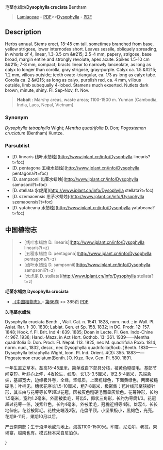 毛茎水蜡烛**Dysophylla cruciata** Bentham

> [Lamiaceae](http://www.iplant.cn/info/Lamiaceae?t=foc) - [PDF](http://www.iplant.cn/foc/pdf/Lamiaceae.pdf)>>[Dysophylla](http://www.iplant.cn/info/Dysophylla?t=foc) - [PDF](http://www.iplant.cn/foc/pdf/Dysophylla.pdf)

## Description

Herbs annual. Stems erect, 18-45 cm tall, sometimes branched from base, yellow strigose, lower internodes short. Leaves sessile, obliquely spreading, in whorls of 4, linear, 1.3-3.5 cm &amp;#215; 2.5-4 mm, papery, strigose, base broad, margin entire and strongly revolute, apex acute. Spikes 1.5-10 cm &amp;#215; 7-8 mm, compact; bracts linear to narrowly lanceolate, as long as calyx to longer than corolla, gray strigose, gray-purple. Calyx ca. 1.5 &amp;#215; 1.2 mm, villous outside; teeth ovate-triangular, ca. 1/3 as long as calyx tube. Corolla ca. 2 &amp;#215; as long as calyx, purplish red, ca. 4 mm, villous outside, limb subequally 4-lobed. Stamens much exserted. Nutlets dark brown, minute, shiny. Fl. Sep-Nov, fr. Nov.

> **Habait** : 
> Marshy areas, waste areas; 1100-1500 m. Yunnan [Cambodia, India, Laos, Nepal, Vietnam].

### Synonym
*Dysophylla tetraphylla* Wight; *Mentha quadrifolia* D. Don; *Pogostemon cruciatum* (Bentham) Kuntze.

### Parsublist

* [D.  linearis  线叶水蜡烛](http://www.iplant.cn/info/Dysophylla linearis?t=foc)
* [D.  pentagona  五棱水蜡烛](http://www.iplant.cn/info/Dysophylla pentagona?t=foc)
* [D.  sampsonii  齿茎水蜡烛](http://www.iplant.cn/info/Dysophylla sampsonii?t=foc)
* [D.  stellata  水虎尾](http://www.iplant.cn/info/Dysophylla stellata?t=foc)
* [D.  szemaoensis  思茅水蜡烛](http://www.iplant.cn/info/Dysophylla szemaoensis?t=foc)
* [D.  yatabeana  水蜡烛](http://www.iplant.cn/info/Dysophylla yatabeana?t=foc)

## 中国植物志

> * [线叶水蜡烛  D.  linearis](http://www.iplant.cn/info/Dysophylla linearis?t=z)
> * [五稜水蜡烛  D.  pentagona](http://www.iplant.cn/info/Dysophylla pentagona?t=z)
> * [齿叶水蜡烛  D.  sampsonii](http://www.iplant.cn/info/Dysophylla sampsonii?t=z)
> * [水虎尾  D.  stellata](http://www.iplant.cn/info/Dysophylla stellata?t=z)

**毛茎水蜡烛 Dysophylla cruciata**

* [《中国植物志》](http://www.iplant.cn/frps)- [第66卷](http://www.iplant.cn/frps/vol/66) >> 385页 [PDF](http://www.iplant.cn/frps/pdf/66/385.PDF)

**3.毛茎水蜡烛**

Dysophylla cruciata Benth. , Wall. Cat. n. 1541. 1828, nom. nud. ; in Wall. Pl. Asiat. Rar. 1: 30. 1830; Labiat. Gen. et Sp. 158. 1832; in DC. Prodr. 12: 157. 1848; Hook. f. Fl. Brit. Ind 4: 639. 1885; Doan in Lecte. Fl. Gen. Indo-Chine 4: 967. 1936; Hand.-Mazz. in Act Hort. Gothob. 13: 361. 1939——Mentha quadrifolia D. Don. Prodr. Fl. Nepal. 113. 1825, nec M. quadrifolia Roxb. 1814, norm. nud., 1832, descr., nec Dysophylla quadrifolia(Roxb. )Benth. 1830——Dysophylla tetraphylla Wight, Icon. Pl. Ind. Orient. 4(3): 355. 1883——Pogostemon cruciatum(Benth. )O. Ktze. Rev. Gen. Pl. 530. 1891.

一年生直立草本。茎高18-45厘米，简单或自下部具分枝，被黄色糙硬毛，基部节间变短。叶斜向上伸，4枚轮生，线形，长1.3-3.5厘米，宽2.5-4毫米，先端急尖，基部宽大，边缘极外卷，全缘，坚纸质，上面榄绿色，下面黄绿色，两面被糙硬毛；叶柄无。穗状花序长1.5-10厘米，粗7-8毫米，极密集；苞片线形至狭披针形，其长由与花萼等长至超过花冠，因被灰色糙硬毛而呈灰紫色。花萼钟形，长约1.5毫米，宽约1.2毫米，外面被柔毛，萼齿5，卵状三角形，长约为萼筒1/3。花冠超过花萼一倍，浅紫红色，长约4毫米，外被柔毛，冠檐近相等4裂。雄蕊4，长长地伸出，花丝被髯毛。花柱先端浅2裂。花盘平顶。小坚果极小，黑褐色，光亮。花期9-11月，果期10月以后。

产云南南部；生于沼泽地或荒地上，海拔1100-1500米。印度，尼泊尔，老挝，柬埔寨，越南也有。模式标本采自尼泊尔。

}